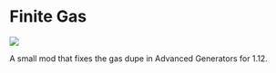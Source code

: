 # Finite Gas
[![](https://img.shields.io/curseforge/dt/934603?label=downloads&style=for-the-badge&logo=curseforge&color=2D2D2D)](https://www.curseforge.com/minecraft/mc-mods/finite-gas) 

A small mod that fixes the gas dupe in Advanced Generators for 1.12.
